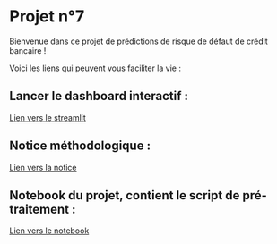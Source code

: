 # Projet n°7

Bienvenue dans ce projet de prédictions de risque de défaut de crédit bancaire !

Voici les liens qui peuvent vous faciliter la vie : 

## Lancer le dashboard interactif :

[Lien vers le streamlit](https://share.streamlit.io/anvil-late/default_risk_prediction/main/streamlit_app_github.py)

## Notice méthodologique :

[Lien vers la notice](https://nbviewer.jupyter.org/github/Anvil-Late/Default_risk_prediction/blob/main/Note%20M%C3%A9thodologique.ipynb)

## Notebook du projet, contient le script de pré-traitement :

[Lien vers le notebook](https://nbviewer.jupyter.org/github/Anvil-Late/Default_risk_prediction/blob/main/Projet%207.ipynb)
